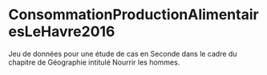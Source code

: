 # ConsommationProductionAlimentairesLeHavre2016
Jeu de données pour une étude de cas en Seconde dans le cadre du chapitre de Géographie intitulé Nourrir les hommes. 
